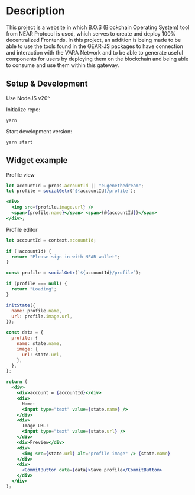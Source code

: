 # Description

This project is a website in which B.O.S (Blockchain Operating System) tool from NEAR Protocol is used, which serves to create and deploy 100% decentralized Frontends. In this project, an addition is being made to be able to use the tools found in the GEAR-JS packages to have connection and interaction with the VARA Network and to be able to generate useful components for users by deploying them on the blockchain and being able to consume and use them within this gateway.


## Setup & Development

Use NodeJS v20^

Initialize repo:

```
yarn
```

Start development version:

```
yarn start
```

## Widget example

Profile view

```jsx
let accountId = props.accountId || "eugenethedream";
let profile = socialGetr(`${accountId}/profile`);

<div>
  <img src={profile.image.url} />
  <span>{profile.name}</span> <span>(@{accountId})</span>
</div>;
```

Profile editor

```jsx
let accountId = context.accountId;

if (!accountId) {
  return "Please sign in with NEAR wallet";
}

const profile = socialGetr(`${accountId}/profile`);

if (profile === null) {
  return "Loading";
}

initState({
  name: profile.name,
  url: profile.image.url,
});

const data = {
  profile: {
    name: state.name,
    image: {
      url: state.url,
    },
  },
};

return (
  <div>
    <div>account = {accountId}</div>
    <div>
      Name:
      <input type="text" value={state.name} />
    </div>
    <div>
      Image URL:
      <input type="text" value={state.url} />
    </div>
    <div>Preview</div>
    <div>
      <img src={state.url} alt="profile image" /> {state.name}
    </div>
    <div>
      <CommitButton data={data}>Save profile</CommitButton>
    </div>
  </div>
);
```
